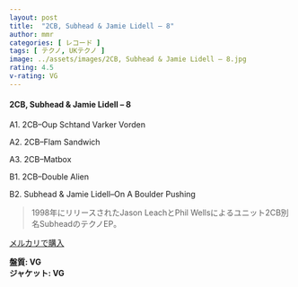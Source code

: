 ```yaml
---
layout: post
title:  "2CB, Subhead & Jamie Lidell – 8"
author: mmr
categories: [ レコード ]
tags: [ テクノ, UKテクノ ]
image: ../assets/images/2CB, Subhead & Jamie Lidell – 8.jpg
rating: 4.5
v-rating: VG
---
```


#### 2CB, Subhead & Jamie Lidell – 8

A1. 2CB–Oup Schtand Varker Vorden

A2. 2CB–Flam Sandwich

A3. 2CB–Matbox

B1. 2CB–Double Alien

B2. Subhead & Jamie Lidell–On A Boulder Pushing

> 1998年にリリースされたJason LeachとPhil Wellsによるユニット2CB別名SubheadのテクノEP。


[メルカリで購入](https://jp.mercari.com/item/m75324900679)


<div class="mt-4 mb-4 d-flex align-items-center">
<strong class="mr-1">盤質: VG</strong>
</div>
<div class="mt-4 mb-4 d-flex align-items-center">
<strong class="mr-1">ジャケット: VG</strong>
</div>
